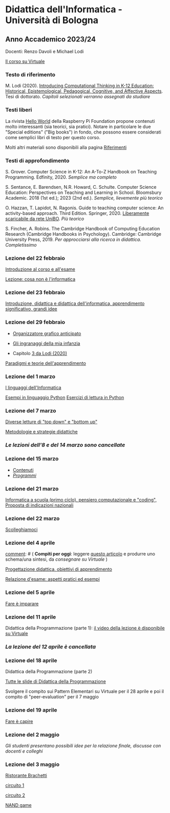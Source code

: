 # Didattica dell'Informatica - Università di Bologna

## Anno Accademico 2023/24

Docenti: Renzo Davoli e Michael Lodi

[Il corso su Virtuale](https://virtuale.unibo.it/course/view.php?id=46122)

### Testo di riferimento

M. Lodi (2020). [Introducing Computational Thinking in K-12 Education: Historical, Epistemological, Pedagogical, Cognitive, and Affective Aspects](http://amsdottorato.unibo.it/9188/1/Tesi_Dottorato_Lodi.pdf). Tesi di dottorato. *Capitoli selezionati verranno assegnati da studiare*

### Testi liberi

La rivista [Hello World](https://www.raspberrypi.org/hello-world) della Raspberry Pi Foundation propone contenuti molto interessanti (sia teorici, sia pratici). Notare in particolare le due "Special editions" ("Big books") in fondo, che possono essere considerati come semplici libri di testo per questo corso.

Molti altri materiali sono disponibili alla pagina [Riferimenti](pages/riferimenti.md)

### Testi di approfondimento

S. Grover. Computer Science in K-12: An A-To-Z Handbook on Teaching Programming. Edfinity, 2020. *Semplice ma completo*

S. Sentance, E. Barendsen, N.R. Howard, C. Schulte. Computer Science Education: Perspectives on Teaching and Learning in School. Bloomsbury Academic. 2018 (1st ed.); 2023 (2nd ed.). *Semplice, lievemente più teorico*

O. Hazzan, T. Lapidot, N. Ragonis. Guide to teaching computer science: An activity-based approach. Third Edition. Springer, 2020. [Liberamente scaricabile da rete UniBO](https://link.springer.com/book/10.1007/978-3-030-39360-1). *Più teorico*

S. Fincher, A. Robins. The Cambridge Handbook of Computing Education Research (Cambridge Handbooks in Psychology). Cambridge: Cambridge University Press, 2019. *Per approcciarsi alla ricerca in didattica. Completissimo*

### Lezione del 22 febbraio

[Introduzione al corso e all'esame](https://www.cs.unibo.it/~michael.lodi2/csed2024/intro24.pdf)

[Lezione: cosa non è l'informatica](http://www.cs.unibo.it/~renzo/csed24/noinfo.pdf)

### Lezione del 23 febbraio

[Introduzione, didattica e didattica dell'informatica, apprendimento significativo, grandi idee](https://www.cs.unibo.it/~michael.lodi2/csed2024/introdidattica.pdf)

### Lezione del 29 febbraio

* [Organizzatore grafico anticipato](https://www.cs.unibo.it/~michael.lodi2/csed2024/OrganizzatoreParadigmi.pdf)

* [Gli ingranaggi della mia infanzia](https://lcl.media.mit.edu/resources/activity/week1/gears.it.pdf?pdf=gears.it)

* Capitolo [3 da Lodi (2020)](http://amsdottorato.unibo.it/9188/1/Tesi_Dottorato_Lodi.pdf)


[Paradigmi e teorie dell'apprendimento](https://www.cs.unibo.it/~michael.lodi2/csed2024/paradigmi.pdf)




[comment]: # (*Una versione **ridotta** delle slide di oggi è scaricabile* qui. *Dopo la lezione, verrà rimossa e pubblicata la versione contenente anche attività, problemi e soluzioni.*)

[comment]: # (  )

### Lezione del 1 marzo

[I linguaggi dell'Informatica](http://cs.unibo.it/~renzo/csed24/linguaggi.pdf)

[Esempi in linguaggio Python](esempi/esempi_python.md)
[Esercizi di lettura in Python](esempi/lettura_python.md)


### Lezione del 7 marzo

[Diverse letture di "top down" e "bottom up"](https://www.cs.unibo.it/~michael.lodi2/csed2024/topbottom.pdf)

[Metodologie e strategie didattiche](https://www.cs.unibo.it/~michael.lodi2/csed2024/strategie.pdf)


### *Le lezioni dell'8 e del 14 marzo sono cancellate*

### Lezione del 15 marzo

* [Contenuti](pages/contenuti.md)
* [_Programmi_](pages/programmi.md)

### Lezione del 21 marzo

[Informatica a scuola (primo ciclo), pensiero computazionale e "coding", Proposta di indicazioni nazionali](https://www.cs.unibo.it/~michael.lodi2/csed2024/coding.pdf)


### Lezione del 22 marzo

[Scolleghiamoci](http://www.cs.unibo.it/~renzo/csed24/scolleghiamoci.pdf)


### Lezione del 4 aprile

[comment]: # (  **Compiti per oggi**: leggere [questo articolo](https://www.cs.unibo.it/~michael.lodi2/csed2024/LO_under.pdf) e produrre uno schema/una sintesi, da *consegnare su Virtuale* )


[Progettazione didattica, obiettivi di apprendimento](https://www.cs.unibo.it/~michael.lodi2/csed2024/progettazione.pdf)

[Relazione d'esame: aspetti pratici ed esempi](https://www.cs.unibo.it/~michael.lodi2/csed2024/relazione.pdf)


### Lezione del 5 aprile
[Fare è imparare](http://www.cs.unibo.it/~renzo/csed24/fare.pdf)

### Lezione del 11 aprile

Didattica della Programmazione (parte 1): [il video della lezione è disponibile su Virtuale](https://unibo.cloud.panopto.eu/Panopto/Pages/Viewer.aspx?id=86fd1ed9-ef73-4222-94e5-b14f0077c8a6&instance=Virtuale)

### *La lezione del 12 aprile è cancellata*

### Lezione del 18 aprile

Didattica della Programmazione (parte 2)

[Tutte le slide di Didattica della Programmazione](https://www.cs.unibo.it/~michael.lodi2/csed2024/programmazione.pdf)

Svolgere il compito sui Pattern Elementari su Virtuale per il 28 aprile e poi il compito di "peer-evaluation" per il 7 maggio

### Lezione del 19 aprile
[Fare è capire](http://www.cs.unibo.it/~renzo/csed23/farecapire.pdf)

### Lezione del 2 maggio

*Gli studenti presentano possibili idee per la relazione finale, discusse con docenti e colleghi*

### Lezione del 3 maggio

[Ristorante Brachetti](esempi/ristorante.pdf)

[circuito 1](http://www.falstad.com/circuit/circuitjs.html?ctz=CQAgjCAMB0l3BWcMBMcUHYMGZIA4UA2ATmIxAUgoqoQFMBaMMAKDAQjABYuQ08+GFH3xQ+1BGw6DhYFAOx5ecgVWFJJ7CJmE6Qi3nrUSpEA+GLCuxQheHHaLAO4zwPV-yjOPovSgS2kN7chijK7vKqwRF4An6xXi56zLLuKYluynKZdhnmKvpK4BiB3uae5UJeADI5YJbg2fX2YgBmAIYANgDOdNRBtSF8YY26I1RUHT19SEEAsiDWts0UaQ1q0JrSetiECkW7quKOSVX+tjsI9t6XulXm84W8h6vPe2IomyxAA)

[circuito 2](http://www.falstad.com/circuit/circuitjs.html?ctz=CQAgjCAMB0l3BWcMBMcUHYMGZIA4UA2ATmIxAUgoqoQFMBaMMAKDAQgBY5xDaU8vKlRRQKbDiFycQaQdxH4xopAhYB3EAvAZCWnnKgaKAoScEoEeyMYSnLe6bKtHNTh1MgyUKGTfYQhsyiTsHK1GpuXuBgotphNprxsfpUYJx+EoFKYMQh0bmiIhHGQfY5ukYAMrI5poQysYLCIABmAIYANgDOdNT+kmGGw0rFqqVKxHphU64xorNhhXNLefOyvtXrsw0gsy0dPX1INgCy5mYIlWB8ytBqQA)

[NAND game](https://nandgame.com/)


